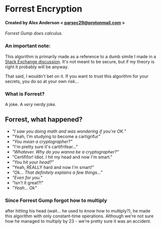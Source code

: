 # Forrest Encryption
#### Created by Alex Anderson < parsec29@protonmail.com >

*Forrest Gump does calculus.*

### An important note:
This algorithm is primarily made as a reference to a dumb simile I made in a [Stack Exchange discussion](https://crypto.stackexchange.com/). It's not meant to be secure, but if my theory is right it probably will be anyway.

That said, I wouldn't bet on it. If you want to trust this algorithm for your secrets, you do so at your own risk...

### What is Forrest?

A joke. A *very* nerdy joke.

## Forrest, what happened?

- *"I saw you doing math and was wondering if you're OK."*
- "Yeah, I'm studying to become a cartigrifur"
- *"You mean a *cryptographer*?"*
- "I'm pretty sure it's cartifrifear..."
- *"Whatever. Why do you wanna be a cryptographer?"*
- "Certififor! Idiot. I hit my head and now I'm smart."
- *"You hit your head?"*
- "Yeah, REALLY hard and now I'm smart!"
- *"Ok... That definitely explains a few things..."*
- *"Even for you."*
- "Isn't it great?!"
- *"Yeah... Ok"*

### Since Forrest Gump forgot how to multiply
after hitting his head (wait... he used to *know* how to multiply?), he made this algorithm with only constant-time operations.
Although we're not sure how he managed to multiply by 23 - we're pretty sure it was an accident.
